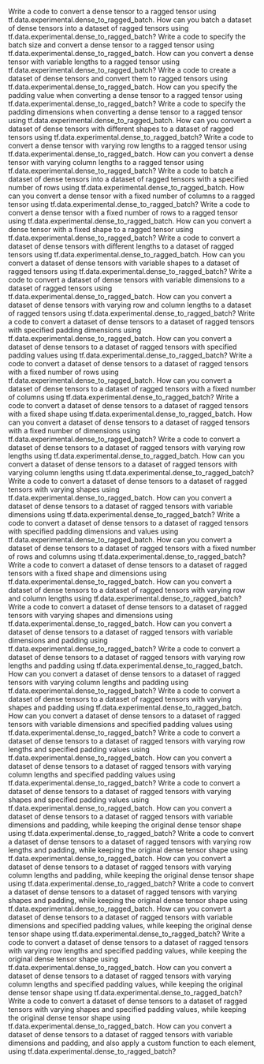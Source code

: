 Write a code to convert a dense tensor to a ragged tensor using tf.data.experimental.dense_to_ragged_batch.
How can you batch a dataset of dense tensors into a dataset of ragged tensors using tf.data.experimental.dense_to_ragged_batch?
Write a code to specify the batch size and convert a dense tensor to a ragged tensor using tf.data.experimental.dense_to_ragged_batch.
How can you convert a dense tensor with variable lengths to a ragged tensor using tf.data.experimental.dense_to_ragged_batch?
Write a code to create a dataset of dense tensors and convert them to ragged tensors using tf.data.experimental.dense_to_ragged_batch.
How can you specify the padding value when converting a dense tensor to a ragged tensor using tf.data.experimental.dense_to_ragged_batch?
Write a code to specify the padding dimensions when converting a dense tensor to a ragged tensor using tf.data.experimental.dense_to_ragged_batch.
How can you convert a dataset of dense tensors with different shapes to a dataset of ragged tensors using tf.data.experimental.dense_to_ragged_batch?
Write a code to convert a dense tensor with varying row lengths to a ragged tensor using tf.data.experimental.dense_to_ragged_batch.
How can you convert a dense tensor with varying column lengths to a ragged tensor using tf.data.experimental.dense_to_ragged_batch?
Write a code to batch a dataset of dense tensors into a dataset of ragged tensors with a specified number of rows using tf.data.experimental.dense_to_ragged_batch.
How can you convert a dense tensor with a fixed number of columns to a ragged tensor using tf.data.experimental.dense_to_ragged_batch?
Write a code to convert a dense tensor with a fixed number of rows to a ragged tensor using tf.data.experimental.dense_to_ragged_batch.
How can you convert a dense tensor with a fixed shape to a ragged tensor using tf.data.experimental.dense_to_ragged_batch?
Write a code to convert a dataset of dense tensors with different lengths to a dataset of ragged tensors using tf.data.experimental.dense_to_ragged_batch.
How can you convert a dataset of dense tensors with variable shapes to a dataset of ragged tensors using tf.data.experimental.dense_to_ragged_batch?
Write a code to convert a dataset of dense tensors with variable dimensions to a dataset of ragged tensors using tf.data.experimental.dense_to_ragged_batch.
How can you convert a dataset of dense tensors with varying row and column lengths to a dataset of ragged tensors using tf.data.experimental.dense_to_ragged_batch?
Write a code to convert a dataset of dense tensors to a dataset of ragged tensors with specified padding dimensions using tf.data.experimental.dense_to_ragged_batch.
How can you convert a dataset of dense tensors to a dataset of ragged tensors with specified padding values using tf.data.experimental.dense_to_ragged_batch?
Write a code to convert a dataset of dense tensors to a dataset of ragged tensors with a fixed number of rows using tf.data.experimental.dense_to_ragged_batch.
How can you convert a dataset of dense tensors to a dataset of ragged tensors with a fixed number of columns using tf.data.experimental.dense_to_ragged_batch?
Write a code to convert a dataset of dense tensors to a dataset of ragged tensors with a fixed shape using tf.data.experimental.dense_to_ragged_batch.
How can you convert a dataset of dense tensors to a dataset of ragged tensors with a fixed number of dimensions using tf.data.experimental.dense_to_ragged_batch?
Write a code to convert a dataset of dense tensors to a dataset of ragged tensors with varying row lengths using tf.data.experimental.dense_to_ragged_batch.
How can you convert a dataset of dense tensors to a dataset of ragged tensors with varying column lengths using tf.data.experimental.dense_to_ragged_batch?
Write a code to convert a dataset of dense tensors to a dataset of ragged tensors with varying shapes using tf.data.experimental.dense_to_ragged_batch.
How can you convert a dataset of dense tensors to a dataset of ragged tensors with variable dimensions using tf.data.experimental.dense_to_ragged_batch?
Write a code to convert a dataset of dense tensors to a dataset of ragged tensors with specified padding dimensions and values using tf.data.experimental.dense_to_ragged_batch.
How can you convert a dataset of dense tensors to a dataset of ragged tensors with a fixed number of rows and columns using tf.data.experimental.dense_to_ragged_batch?
Write a code to convert a dataset of dense tensors to a dataset of ragged tensors with a fixed shape and dimensions using tf.data.experimental.dense_to_ragged_batch.
How can you convert a dataset of dense tensors to a dataset of ragged tensors with varying row and column lengths using tf.data.experimental.dense_to_ragged_batch?
Write a code to convert a dataset of dense tensors to a dataset of ragged tensors with varying shapes and dimensions using tf.data.experimental.dense_to_ragged_batch.
How can you convert a dataset of dense tensors to a dataset of ragged tensors with variable dimensions and padding using tf.data.experimental.dense_to_ragged_batch?
Write a code to convert a dataset of dense tensors to a dataset of ragged tensors with varying row lengths and padding using tf.data.experimental.dense_to_ragged_batch.
How can you convert a dataset of dense tensors to a dataset of ragged tensors with varying column lengths and padding using tf.data.experimental.dense_to_ragged_batch?
Write a code to convert a dataset of dense tensors to a dataset of ragged tensors with varying shapes and padding using tf.data.experimental.dense_to_ragged_batch.
How can you convert a dataset of dense tensors to a dataset of ragged tensors with variable dimensions and specified padding values using tf.data.experimental.dense_to_ragged_batch?
Write a code to convert a dataset of dense tensors to a dataset of ragged tensors with varying row lengths and specified padding values using tf.data.experimental.dense_to_ragged_batch.
How can you convert a dataset of dense tensors to a dataset of ragged tensors with varying column lengths and specified padding values using tf.data.experimental.dense_to_ragged_batch?
Write a code to convert a dataset of dense tensors to a dataset of ragged tensors with varying shapes and specified padding values using tf.data.experimental.dense_to_ragged_batch.
How can you convert a dataset of dense tensors to a dataset of ragged tensors with variable dimensions and padding, while keeping the original dense tensor shape using tf.data.experimental.dense_to_ragged_batch?
Write a code to convert a dataset of dense tensors to a dataset of ragged tensors with varying row lengths and padding, while keeping the original dense tensor shape using tf.data.experimental.dense_to_ragged_batch.
How can you convert a dataset of dense tensors to a dataset of ragged tensors with varying column lengths and padding, while keeping the original dense tensor shape using tf.data.experimental.dense_to_ragged_batch?
Write a code to convert a dataset of dense tensors to a dataset of ragged tensors with varying shapes and padding, while keeping the original dense tensor shape using tf.data.experimental.dense_to_ragged_batch.
How can you convert a dataset of dense tensors to a dataset of ragged tensors with variable dimensions and specified padding values, while keeping the original dense tensor shape using tf.data.experimental.dense_to_ragged_batch?
Write a code to convert a dataset of dense tensors to a dataset of ragged tensors with varying row lengths and specified padding values, while keeping the original dense tensor shape using tf.data.experimental.dense_to_ragged_batch.
How can you convert a dataset of dense tensors to a dataset of ragged tensors with varying column lengths and specified padding values, while keeping the original dense tensor shape using tf.data.experimental.dense_to_ragged_batch?
Write a code to convert a dataset of dense tensors to a dataset of ragged tensors with varying shapes and specified padding values, while keeping the original dense tensor shape using tf.data.experimental.dense_to_ragged_batch.
How can you convert a dataset of dense tensors to a dataset of ragged tensors with variable dimensions and padding, and also apply a custom function to each element, using tf.data.experimental.dense_to_ragged_batch?